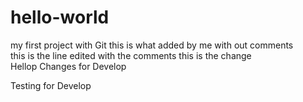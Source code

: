 # hello-world
my first project with Git
this is what added by me with out comments  
this is the line edited with the comments
this is the change	
Hellop Changes for Develop

Testing for Develop